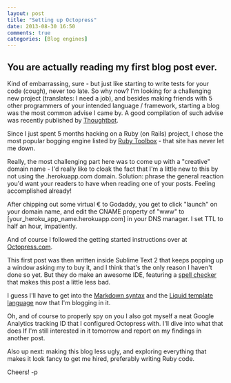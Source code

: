 ```yaml
---
layout: post
title: "Setting up Octopress"
date: 2013-08-30 16:50
comments: true
categories: [Blog engines]
---
```



## You are actually reading my first blog post ever.

Kind of embarrassing, sure - but just like starting to write tests for your code (cough), never too late. 
So why now? I'm looking for a challenging new project (translates: I need a job), and besides making friends with 5 other programmers of your intended language / framework, starting a blog was the most common advise I came by. A good compilation of such advise was recently published by [Thoughtbot](http://robots.thoughtbot.com/post/59405543569/giant-robots-podcast-episode-63-knowledge-bomb "Thoughtbot Podcast: knowledge bomb").

Since I just spent 5 months hacking on a Ruby (on Rails) project, I chose the most popular bogging engine listed by [Ruby Toolbox](https://www.ruby-toolbox.com/categories/Blog_Engines) - that site has never let me down. 

Really, the most challenging part here was to come up with a "creative" domain name - I'd really like to cloak the fact that I'm a little new to this by not using the .herokuapp.com domain. Solution: phrase the general reaction you'd want your readers to have when reading one of your posts. Feeling accomplished already!

After chipping out some virtual € to Godaddy, you get to click "launch" on your domain name, and edit the CNAME property of "www" to [your_heroku_app_name.herokuapp.com] in your DNS manager. I set TTL to half an hour, impatiently. 

And of course I followed the getting started instructions over at [Octopress.com](http://octopress.org/docs/setup/ "Octopress setup").

This first post was then written inside Sublime Text 2 that keeps popping up a window asking my to buy it, and I think that's the only reason I haven't done so yet. But they do make an awesome IDE, featuring a [spell checker](http://www.sublimetext.com/docs/2/spell_checking.html "Sublime Text 2 spellchecker") that makes this post a little less bad.

I guess I'll have to get into the [Markdown syntax](http://daringfireball.net/projects/markdown/syntax "Markdown syntax") and the [Liquid template language](https://github.com/Shopify/liquid/wiki/Liquid-for-Designers "Liquid on Github") now that I'm blogging in it. 

Oh, and of course to properly spy on you I also got myself a neat Google Analytics tracking ID that I configured Octopress with.
I'll dive into what that does If I'm still interested in it tomorrow and report on my findings in another post. 

Also up next: making this blog less ugly, and exploring everything that makes it look fancy to get me hired, preferably writing Ruby code. 

Cheers! 
-p






